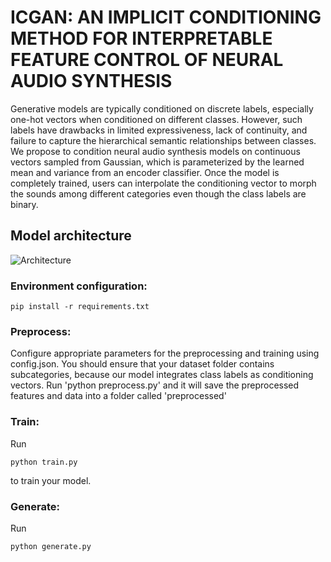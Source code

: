 # ICGAN: AN IMPLICIT CONDITIONING METHOD FOR INTERPRETABLE FEATURE CONTROL OF NEURAL AUDIO SYNTHESIS

Generative models are typically conditioned on discrete labels, especially one-hot vectors when conditioned on different classes. However, such labels have drawbacks in limited expressiveness, lack of continuity, and failure to capture the hierarchical semantic relationships between classes. We propose to condition neural audio synthesis models on continuous vectors sampled from Gaussian, which is parameterized by the learned mean and variance from an encoder classifier. Once the model is completely trained, users can interpolate the conditioning vector to morph the sounds among different categories even though the class labels are binary.

## Model architecture
![Architecture](https://github.com/Reinliu/ICGAN/assets/50271800/77481b98-7ead-4ec1-ab51-0b566e2868a0)


### Environment configuration:
~~~
pip install -r requirements.txt
~~~

### Preprocess:
Configure appropriate parameters for the preprocessing and training using config.json.
You should ensure that your dataset folder contains subcategories, because our model integrates class labels as conditioning vectors.
Run 'python preprocess.py' and it will save the preprocessed features and data into a folder called 'preprocessed'

### Train:
Run 
~~~
python train.py
~~~
to train your model. 

### Generate:
Run 
~~~
python generate.py
~~~
